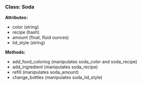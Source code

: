 ### Class: Soda

**Attributes:**
- color (string)
- recipe (hash)
- amount (float, fluid ounces)
- lid_style (string)


**Methods:**
 - add_food_coloring (manipulates soda_color and soda_recipe)
 - add_ingredient (manipulates soda_recipe)
 - refill (manipulates soda_amount)
 - change_bottles (manipulates soda_lid_style)
